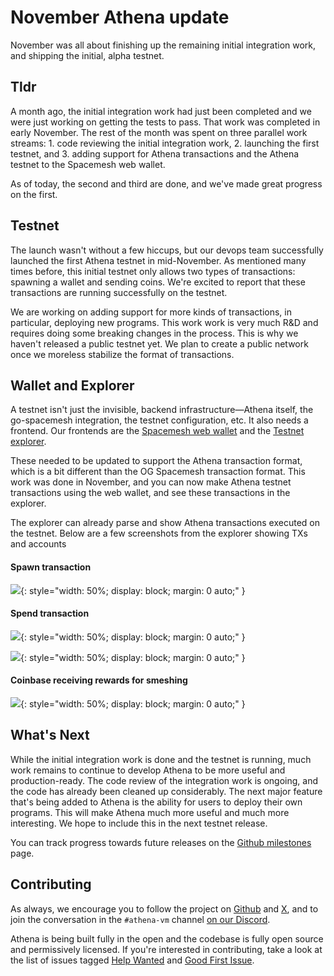 # November Athena update

November was all about finishing up the remaining initial integration work, and shipping the initial, alpha testnet.

## Tldr

A month ago, the initial integration work had just been completed and we were just working on getting the tests to pass. That work was completed in early November. The rest of the month was spent on three parallel work streams: 1. code reviewing the initial integration work, 2. launching the first testnet, and 3. adding support for Athena transactions and the Athena testnet to the Spacemesh web wallet.

As of today, the second and third are done, and we've made great progress on the first.

## Testnet

The launch wasn't without a few hiccups, but our devops team successfully launched the first Athena testnet in mid-November. As mentioned many times before, this initial testnet only allows two types of transactions: spawning a wallet and sending coins. We're excited to report that these transactions are running successfully on the testnet.

We are working on adding support for more kinds of transactions, in particular, deploying new programs. This work work is very much R&D and requires doing some breaking changes in the process. This is why we haven't released a public testnet yet. We plan to create a public network once we moreless stabilize the format of transactions.

## Wallet and Explorer

A testnet isn't just the invisible, backend infrastructure—Athena itself, the go-spacemesh integration, the testnet configuration, etc. It also needs a frontend. Our frontends are the [Spacemesh web wallet](https://wallet.spacemesh.io/) and the [Testnet explorer](https://explorer-devnet-athena.spacemesh.network/overview).

These needed to be updated to support the Athena transaction format, which is a bit different than the OG Spacemesh transaction format. This work was done in November, and you can now make Athena testnet transactions using the web wallet, and see these transactions in the explorer.

The explorer can already parse and show Athena transactions executed on the testnet. Below are a few screenshots from the explorer showing TXs and accounts

#### Spawn transaction

![]({{site.baseurl}}assets/tx_spawn.png){: style="width: 50%; display: block; margin: 0 auto;" }

#### Spend transaction

![]({{site.baseurl}}assets/tx_spend.png){: style="width: 50%; display: block; margin: 0 auto;" }

![]({{site.baseurl}}assets/account_received_spend.png){: style="width: 50%; display: block; margin: 0 auto;" }

#### Coinbase receiving rewards for smeshing

![]({{site.baseurl}}assets/account_rewards.png){: style="width: 50%; display: block; margin: 0 auto;" }

## What's Next

While the initial integration work is done and the testnet is running, much work remains to continue to develop Athena to be more useful and production-ready. The code review of the integration work is ongoing, and the code has already been cleaned up considerably. The next major feature that's being added to Athena is the ability for users to deploy their own programs. This will make Athena much more useful and much more interesting. We hope to include this in the next testnet release.

You can track progress towards future releases on the [Github milestones](https://github.com/athenavm/athena/milestones) page.

## Contributing

As always, we encourage you to follow the project on [Github](https://github.com/athenavm) and [X](https://x.com/hashtag/athenavm), and to join the conversation in the `#athena-vm` channel [on our Discord](https://chat.spacemesh.io/).

Athena is being built fully in the open and the codebase is fully open source and permissively licensed. If you're interested in contributing, take a look at the list of issues tagged [Help Wanted](https://github.com/athenavm/athena/issues?q=is%3Aissue+is%3Aopen+label%3A%22help+wanted%22) and [Good First Issue](https://github.com/athenavm/athena/issues?q=is%3Aissue+is%3Aopen+label%3A%22good+first+issue%22).
